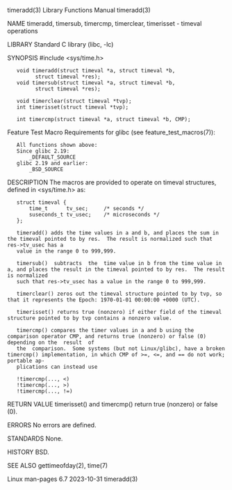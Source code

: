 timeradd(3)							   Library Functions Manual							   timeradd(3)

NAME
       timeradd, timersub, timercmp, timerclear, timerisset - timeval operations

LIBRARY
       Standard C library (libc, -lc)

SYNOPSIS
       #include <sys/time.h>

       void timeradd(struct timeval *a, struct timeval *b,
		     struct timeval *res);
       void timersub(struct timeval *a, struct timeval *b,
		     struct timeval *res);

       void timerclear(struct timeval *tvp);
       int timerisset(struct timeval *tvp);

       int timercmp(struct timeval *a, struct timeval *b, CMP);

   Feature Test Macro Requirements for glibc (see feature_test_macros(7)):

       All functions shown above:
	   Since glibc 2.19:
	       _DEFAULT_SOURCE
	   glibc 2.19 and earlier:
	       _BSD_SOURCE

DESCRIPTION
       The macros are provided to operate on timeval structures, defined in <sys/time.h> as:

	   struct timeval {
	       time_t	   tv_sec;     /* seconds */
	       suseconds_t tv_usec;    /* microseconds */
	   };

       timeradd() adds the time values in a and b, and places the sum in the timeval pointed to by res.	 The result is normalized such that res->tv_usec has a
       value in the range 0 to 999,999.

       timersub()  subtracts  the  time value in b from the time value in a, and places the result in the timeval pointed to by res.  The result is normalized
       such that res->tv_usec has a value in the range 0 to 999,999.

       timerclear() zeros out the timeval structure pointed to by tvp, so that it represents the Epoch: 1970-01-01 00:00:00 +0000 (UTC).

       timerisset() returns true (nonzero) if either field of the timeval structure pointed to by tvp contains a nonzero value.

       timercmp() compares the timer values in a and b using the comparison operator CMP, and returns true (nonzero) or false (0) depending on the  result  of
       the  comparison.	 Some systems (but not Linux/glibc), have a broken timercmp() implementation, in which CMP of >=, <=, and == do not work; portable ap‐
       plications can instead use

	   !timercmp(..., <)
	   !timercmp(..., >)
	   !timercmp(..., !=)

RETURN VALUE
       timerisset() and timercmp() return true (nonzero) or false (0).

ERRORS
       No errors are defined.

STANDARDS
       None.

HISTORY
       BSD.

SEE ALSO
       gettimeofday(2), time(7)

Linux man-pages 6.7							  2023-10-31								   timeradd(3)
